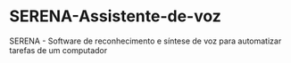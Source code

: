 # SERENA-Assistente-de-voz
SERENA - Software de reconhecimento e síntese de voz para automatizar tarefas de um computador
